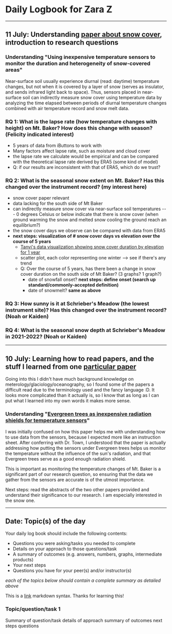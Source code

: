 # Daily Logbook for Zara Z
___________________________________________________________________________________________________________

## 11 July: Understanding [paper about snow cover](https://github.com/ESR-LSRI/MtBakerClimate/blob/main/docs/references/Lundquist_Lott_Tsnow_2008WR007035.pdf), introduction to research questions

### Understanding "Using inexpensive temperature sensors to monitor the duration and heterogeneity of snow-covered areas"
Near-surface soil usually experience diurnal (read: daytime) temperature changes, but not when it is covered by a layer of snow (serves as insulator, and sends infrared light back to space). Thus, sensors placed in near-surface soil can indirectly measure snow cover using temperature data by analyzing the time elapsed between periods of diurnal temperature changes combined with air temperature record and snow melt data.

### RQ 1: What is the lapse rate (how temperature changes with height) on Mt. Baker? How does this change with season? (Felicity indicated interest)
* 5 years of data from iButtons to work with
* Many factors affect lapse rate, such as moisture and cloud cover
* the lapse rate we calculate would be empirical and can be compared with the theoretical lapse rate derived by ERA5 (some kind of model)
* Q: if our results are inconsistent with that of ERA5, which do we trust?

### RQ 2: What is the seasonal snow extent on Mt. Baker? Has this changed over the instrument record? (my interest here)
* snow cover paper relevant
* data lacking for the south side of Mt Baker
* can indirectly measure snow cover via near-surface soil temperatures --- 0 degrees Celsius or below indicate that there is snow cover (when ground warming the snow and melted snow cooling the ground reach an equilibrium?)
* the snow cover days we observe can be compared with data from ERA5
* **next steps: visualization of # snow cover days vs elevation over the course of 5 years**
  * [Tanvi's data visualization showing snow cover duration by elevation for 1 year](https://resources.finalsite.net/images/f_auto,q_auto/v1595276787/lakeside/pcvib3itvln0ceohblhw/FIg2_tanvi.png)
  * scatter plot, each color representing one winter --> see if there's any trend
  * Q: Over the course of 5 years, has there been a change in snow cover duration on the south side of Mt Baker? (3 graphs? 1 graph?)
    * date of snowfall onset? **next steps: define onset (search up standard/commonly-accepted definition)**
    * date of snowmelt? **same as above**

### RQ 3: How sunny is it at Schrieber's Meadow (the lowest instrument site)? Has this changed over the instrument record? (Noah or Kaiden)
### RQ 4: What is the seasonal snow depth at Schrieber's Meadow in 2021-2022? (Noah or Kaiden)

___________________________________________________________________________________________________________

## 10 July: Learning how to read papers, and the stuff I learned from one [particular paper](https://github.com/ESR-LSRI/MtBakerClimate/blob/main/docs/references/Lundquist_Huggett_Tintrees_2008WR006979.pdf)

Going into this I didn't have much background knowledge on meterology/glaciology/oceanography, so I found some of the papers a difficult read due to the terminology used and the fancy language :D. It looks more complicated than it actually is, so I know that as long as I can put what I learned into my own words it makes more sense.

### Understanding "[Evergreen trees as inexpensive radiation shields for temperature sensors](https://github.com/ESR-LSRI/MtBakerClimate/blob/main/docs/references/Lundquist_Huggett_Tintrees_2008WR006979.pdf)"
I was initially confused on how this paper helps me with understanding how to use data from the sensors, because I expected more like an instruction sheet. After conferring with Dr. Town, I understood that the paper is actually addressing how putting the sensors under Evergreen trees helps us monitor the temperature without the influence of the sun's radiation, and that Evergreen trees serve as a good enough radiation shield. 

This is important as monitoring the temperature changes of Mt. Baker is a significant part of our research question, so ensuring that the data we gather from the sensors are accurate is of the utmost importance.

Next steps: read the abstracts of the two other papers provided and understand their significance to our research. I am especially interested in the snow one.

[particular paper]: # (great work identifying your gaps in knowledge and what you need to do to fill them.)

___________________________________________________________________________________________________________

## Date: Topic(s) of the day

Your daily log book should include the following contents:
* Questions you were asking/tasks you needed to complete
* Details on your approach to those questions/task
* A summary of outcomes (e.g. answers, numbers, graphs, intermediate products)
* Your next steps
* Questions you have for your peer(s) and/or instructor(s) 

*each of the topics below should contain a complete summary as detailed above*

This is a [link](https://www.markdownguide.org/basic-syntax) markdown syntax. Thanks for learning this!

### Topic/question/task 1
Summary of question/task
details of approach
summary of outcomes
next steps
questions
